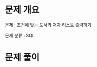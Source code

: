 # 문제 개요

문제 : [조건에 맞는 도서와 저자 리스트 출력하기](https://school.programmers.co.kr/learn/courses/30/lessons/144854)

문제 분류 : SQL

# 문제 풀이
